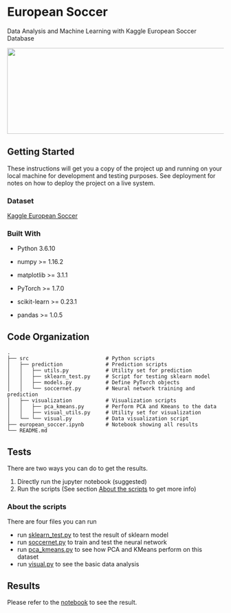 # European Soccer

Data Analysis and Machine Learning with Kaggle European Soccer Database

<p align="center">
  <img width="600" height="200" src="https://github.com/arthur960304/european_soccer/blob/main/dataset-cover.jpg">
</p>

## Getting Started

These instructions will get you a copy of the project up and running on your local machine for development and testing purposes. See deployment for notes on how to deploy the project on a live system.

### Dataset

[Kaggle European Soccer](https://www.kaggle.com/hugomathien/soccer)

### Built With

* Python 3.6.10

* numpy >= 1.16.2

* matplotlib >= 3.1.1

* PyTorch >= 1.7.0

* scikit-learn >= 0.23.1

* pandas >= 1.0.5

## Code Organization

```
.
├── src                         # Python scripts
│   ├── prediction              # Prediction scripts
│   │   ├── utils.py            # Utility set for prediction
│   │   ├── sklearn_test.py     # Script for testing sklearn model
│   │   ├── models.py           # Define PyTorch objects
│   │   └── soccernet.py        # Neural network training and prediction
│   ├── visualization           # Visualization scripts
│   │   ├── pca_kmeans.py       # Perform PCA and Kmeans to the data
│   │   ├── visual_utils.py     # Utility set for visualization
│   └── └── visual.py           # Data visualization script
├── european_soccer.ipynb       # Notebook showing all results
└── README.md
```

## Tests

There are two ways you can do to get the results.

1. Directly run the jupyter notebook (suggested)
2. Run the scripts (See section [About the scripts](#about-the-scripts) to get more info)

### About the scripts

There are four files you can run

* run [sklearn_test.py](https://github.com/arthur960304/european_soccer/blob/main/src/prediction/sklearn_test.py) to test the result of sklearn model
* run [soccernet.py](https://github.com/arthur960304/european_soccer/blob/main/src/prediction/soccernet.py) to train and test the neural network
* run [pca_kmeans.py](https://github.com/arthur960304/european_soccer/blob/main/src/visualization/pca_kmeans.py) to see how PCA and KMeans perform on this dataset
* run [visual.py](https://github.com/arthur960304/european_soccer/blob/main/src/visualization/visual.py) to see the basic data analysis

## Results

Please refer to the [notebook](https://github.com/arthur960304/european_soccer/blob/main/european_soccer.ipynb) to see the result.
